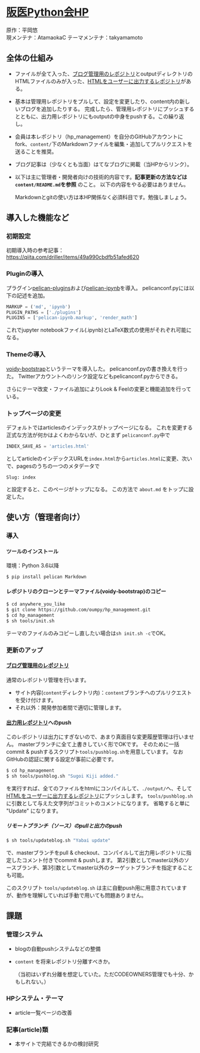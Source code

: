 # [阪医Python会HP](https://oumpy.github.io/)

原作：平岡悠  
現メンテナ：AtamaokaC
テーマメンテナ：takyamamoto

## 全体の仕組み

- ファイルが全て入った、[ブログ管理用のレポジトリ](https://github.com/oumpy/hp_management)とoutputディレクトリのHTMLファイルのみが入った、[HTMLをユーザーに出力するレポジトリ](https://github.com/oumpy/oumpy.github.io)がある。

- 基本は管理用レポジトリをプルして、設定を変更したり、content内の新しいブログを追加したりする。
完成したら、管理用レポジトリにプッシュするとともに、出力用レポジトリにもoutputの中身をpushする。この繰り返し。

- 会員は本レポジトリ（hp_management）を自分のGitHubアカウントにfork、`content/`下のMarkdownファイルを編集・追加してプルリクエストを送ることを推奨。

- ブログ記事は（少なくとも当面）はてなブログに掲載（当HPからリンク）。

- 以下は主に管理者・開発者向けの技術的内容です。**記事更新の方法などは`content/README.md`を参照** のこと。
以下の内容をやる必要はありません。

  Markdownとgitの使い方は本HP関係なく必須科目です。勉強しましょう。

## 導入した機能など

### 初期設定

初期導入時の参考記事：<https://qiita.com/driller/items/49a990cbdfb51afed620>

### Pluginの導入

プラグイン[pelican-plugins](https://github.com/getpelican/pelican-plugins)および[pelican-ipynb](https://github.com/danielfrg/pelican-ipynb)を導入。
pelicanconf.pyには以下の記述を追加。

```python
MARKUP = ('md', 'ipynb')
PLUGIN_PATHS = ['./plugins']
PLUGINS = ['pelican-ipynb.markup', 'render_math']
```

これでjupyter notebookファイル(.ipynb)とLaTeX数式の使用がそれぞれ可能になる。

### Themeの導入

[voidy-bootstrap](https://github.com/robulouski/voidy-bootstrap)というテーマを導入した。
pelicanconf.pyの書き換えを行った。
Twitterアカウントへのリンク設定などもpelicanconf.pyからできる。

さらにテーマ改変・ファイル追加によりLook & Feelの変更と機能追加を行っている。

### トップページの変更

デフォルトではarticlesのインデックスがトップページになる。
これを変更する正式な方法が何かはよくわからないが、ひとまず `pelicanconf.py`中で

```python
INDEX_SAVE_AS = 'articles.html'
```

としてarticleのインデックスURLを`index.html`から`articles.html`に変更、次いで、pagesのうちの一つのメタデータで

```
Slug: index
```

と設定すると、このページがトップになる。
この方法で `about.md` をトップに設定した。

## 使い方（管理者向け）

### 導入

#### ツールのインストール

環境：Python 3.6以降

```bash
$ pip install pelican Markdown
```

#### レポジトリのクローンとテーマファイル(voidy-bootstrap)のコピー

```bash
$ cd anywhere_you_like
$ git clone https://github.com/oumpy/hp_management.git
$ cd hp_management
$ sh tools/init.sh
```

テーマのファイルのみコピーし直したい場合は`sh init.sh -c`でOK。

### 更新のアップ

#### [ブログ管理用のレポジトリ](https://github.com/oumpy/hp_management)

通常のレポジトリ管理を行います。

- サイト内容(`content`ディレクトリ内)：`content`ブランチへのプルリクエストを受け付けます。
- それ以外：開発参加者間で適切に管理します。

#### [出力用レポジトリ](https://github.com/oumpy/oumpy.github.io)へのpush

このレポジトリは出力にすぎないので、あまり真面目な変更履歴管理は行いません。
masterブランチに全て上書きしていく形でOKです。
そのために一括commit & pushするスクリプト`tools/pushblog.sh`を用意しています。
なおGitHubの認証に関する設定が事前に必要です。

```bash
$ cd hp_management
$ sh tools/pushblog.sh "Sugoi Kiji added."
```
を実行すれば、全てのファイルをhtmlにコンパイルして、`./output/`へ、そして[HTMLをユーザーに出力するレポジトリ](https://github.com/oumpy/oumpy.github.io)にプッシュします。
`tools/pushblog.sh` に引数として与えた文字列がコミットのコメントになります。
省略すると単に "Update" になります。

##### リモートブランチ（ソース）のpullと出力のpush

```bash
$ sh tools/updateblog.sh "Yabai update"
```

で、masterブランチをpull & checkout、コンパイルして出力用レポジトリに指定したコメント付きでcommit & pushします。
第2引数としてmaster以外のソースブランチ、第3引数としてmaster以外のターゲットブランチを指定することも可能。

このスクリプト `tools/updateblog.sh` は主に自動push用に用意されていますが、動作を理解していれば手動で用いても問題ありません。

## 課題
### 管理システム

- blogの自動pushシステムなどの整備

- `content` を将来レポジトリ分離すべきか。  

  （当初はいずれ分離を想定していた。ただCODEOWNERS管理でも十分、かもしれない。）

### HPシステム・テーマ

- article一覧ページの改善

### 記事(article)類

- 本サイトで完結できるかの検討研究
